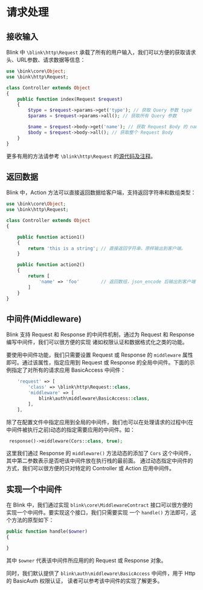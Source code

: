 请求处理
=======

接收输入
--------

Blink 中 `\blink\http\Request` 承载了所有的用户输入，我们可以方便的获取请求头、URL参数、请求数据等信息：

```php
use \bink\core\Object;
use \bink\http\Request;

class Controller extends Object
{
    public function index(Request $request)
    {
        $type = $request->params->get('type'); // 获取 Query 参数 type
        $params = $request->params->all(); // 获取所有 Query 参数

        $name = $request->body->get('name'); // 获取 Request Body 的 name 参数
        $body = $request->body->all(); // 获取整个 Request Body
    }
}
```

更多有用的方法请参考 `\blink\http\Request` 的[源代码及注释](/src/http/Request.php)。


返回数据
-------

Blink 中，Action 方法可以直接返回数据给客户端，支持返回字符串和数组类型：

```php
use \bink\core\Object;
use \bink\http\Request;

class Controller extends Object
{

    public function action1()
    {
        return 'this is a string'; // 直接返回字符串，原样输出到客户端。
    }

    public function action2()
    {
        return [
            'name' => 'foo'        // 返回数组，json_encode 后输出到客户端
        ]
    }
}
```


中间件(Middleware)
-----------------

Blink 支持 Request 和 Response 的中间件机制，通过为 Request 和 Response 编写中间件，我们可以很方便的实现
诸如权限认证和数据格式化之类的功能。

要使用中间件功能，我们只需要设置 Request 或 Response 的 `middleware` 属性即可。通过该属性，指定应用到 Request
或 Response 的全局中间件。下面的示例指定了对所有的请求应用 BasicAccess 中间件：

```php
    'request' => [
        'class' => \blink\http\Request::class,
        'middleware' => [
            blink\auth\middleware\BasicAccess::class,
        ],
    ],
```

除了在配置文件中指定应用到全局的中间件，我们也可以在处理请求的过程中(在中间件被执行之前)动态的指定需要应用的中间件。如：

```php
 response()->middleware(Cors::class, true);
```

这里我们通过 Response 的 `middleware()` 方法动态的添加了 `Cors` 这个中间件，其中第二参数表示是否吧该中间件放在执行栈的最前面。
通过动态指定中间件的方式，我们可以很方便的只对特定的 Controller 或 Action 应用中间件。


实现一个中间件
-----------

在 Blink 中，我们通过实现 `blink\core\MiddlewareContract` 接口可以很方便的实现一个中间件。要实现这个接口，我们只需要实现
一个 `handle()` 方法即可，这个方法的原型如下：

```php
public function handle($owner)
{

}
```

其中 `$owner` 代表该中间件所应用的的 Request 或 Response 对象。

同时，我们默认提供了 `blink\auth\middleware\BasicAccess` 中间件，用于 Http 的 BasicAuth 权限认证，
读者可以参考该中间件的实现了解更多。

